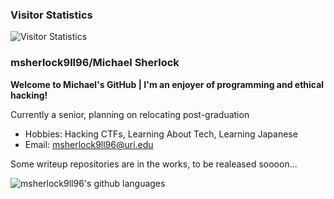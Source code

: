 ### Visitor Statistics

![Visitor Statistics](https://count.getloli.com/get/@msherlock9ll96 "Visitor Statistics")

### msherlock9ll96/Michael Sherlock

**Welcome to Michael's GitHub | I'm an enjoyer of programming and ethical hacking!**

Currently a senior, planning on relocating post-graduation

- Hobbies: Hacking CTFs, Learning About Tech, Learning Japanese 
- Email: msherlock9ll96@uri.edu

Some writeup repositories are in the works, to be realeased soooon...

![msherlock9ll96's github languages](https://github-readme-stats.vercel.app/api/top-langs/?username=msherlock9ll96&layout=compact)
